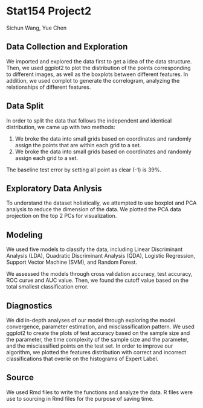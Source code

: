 # Stat154 Project2

Sichun Wang, Yue Chen

## Data Collection and Exploration

We imported and explored the data first to get a idea of the data structure. Then, we used ggplot2 to plot the distribution of the points corresponding to different images, as well as the boxplots between different features. In addition, we used corrplot to generate the correlogram, analyzing the relationships of different features. 

## Data Split 
In order to split the data that follows the independent and identical distribution, we came up with two methods:

1. We broke the data into small grids based on coordinates and randomly assign the points that are within each grid to a set. 
2. We broke the data into small grids based on coordinates and randomly assign each grid to a set.

The baseline test error by setting all point as clear (-1) is 39%.

## Exploratory Data Anlysis
To understand the dataset holistically, we attempted to use boxplot and PCA analysis to reduce the dimension of the data. We plotted the PCA data projection on the top 2 PCs for visualization. 

## Modeling
We used five models to classify the data, including Linear Discriminant Analysis (LDA), Quadratic Discriminant Analysis (QDA), Logistic Regression, Support Vector Machine (SVM), and Random Forest. 

We assessed the models through cross validation accuracy, test accuracy, ROC curve and AUC value. Then, we found the cutoff value based on the total smallest classification error. 

## Diagnostics
We did in-depth analyses of our model through exploring the model convergence, parameter estimation, and misclassification pattern. We used ggplot2 to create the plots of test accuracy based on the sample size and the parameter, the time complexity of the sample size and the parameter, and the misclassified points on the test set. In order to improve our algorithm, we plotted the features distribution with correct and incorrect classifications that overlie on the histograms of Expert Label.   

## Source
We used Rmd files to write the functions and analyze the data. R files were use to sourcing in Rmd files for the purpose of saving time.
